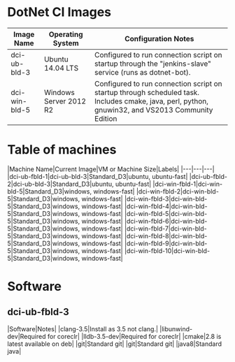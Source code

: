 # DotNet CI Images

|Image Name|Operating System|Configuration Notes|
|---|---|---|
|dci-ub-bld-3|Ubuntu 14.04 LTS|Configured to run connection script on startup through the "jenkins-slave" service (runs as dotnet-bot).|
|dci-win-bld-5|Windows Server 2012 R2|Configured to run connection script on startup through scheduled task.  Includes cmake, java, perl, python, gnuwin32, and VS2013 Community Edition|

# Table of machines

|Machine Name|Current Image|VM or Machine Size|Labels|
|---|---|---|
|dci-ub-fbld-1|dci-ub-bld-3|Standard_D3|ubuntu, ubuntu-fast|
|dci-ub-fbld-2|dci-ub-bld-3|Standard_D3|ubuntu, ubuntu-fast|
|dci-win-fbld-1|dci-win-bld-5|Standard_D3|windows, windows-fast|
|dci-win-fbld-2|dci-win-bld-5|Standard_D3|windows, windows-fast|
|dci-win-fbld-3|dci-win-bld-5|Standard_D3|windows, windows-fast|
|dci-win-fbld-4|dci-win-bld-5|Standard_D3|windows, windows-fast|
|dci-win-fbld-5|dci-win-bld-5|Standard_D3|windows, windows-fast|
|dci-win-fbld-6|dci-win-bld-5|Standard_D3|windows, windows-fast|
|dci-win-fbld-7|dci-win-bld-5|Standard_D3|windows, windows-fast|
|dci-win-fbld-8|dci-win-bld-5|Standard_D3|windows, windows-fast|
|dci-win-fbld-9|dci-win-bld-5|Standard_D3|windows, windows-fast|
|dci-win-fbld-10|dci-win-bld-5|Standard_D3|windows, windows-fast|

# Software

## dci-ub-fbld-3

|Software|Notes|
|clang-3.5|Install as 3.5 not clang.|
|libunwind-dev|Required for coreclr|
|lldb-3.5-dev|Required for coreclr|
|cmake|2.8 is latest available on deb|
|git|Standard git|
|git|Standard git|
|java8|Standard java|